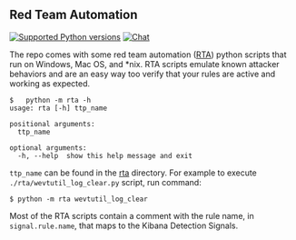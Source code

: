## Red Team Automation

[![Supported Python versions](https://img.shields.io/badge/python-3.7+-yellow.svg)](https://www.python.org/downloads/)
[![Chat](https://img.shields.io/badge/chat-%23security--detection--rules-blueviolet)](https://ela.st/slack)

The repo comes with some red team automation ([RTA](./)) python scripts that run on Windows, Mac OS, and \*nix. 
RTA scripts emulate known attacker behaviors and are an easy way too verify that your rules are active and working as expected.

```console
$   python -m rta -h
usage: rta [-h] ttp_name

positional arguments:
  ttp_name

optional arguments:
  -h, --help  show this help message and exit
```
`ttp_name` can be found in the [rta](.) directory. For example to execute `./rta/wevtutil_log_clear.py` script, run command:

```console
$ python -m rta wevtutil_log_clear
```

Most of the RTA scripts contain a comment with the rule name, in `signal.rule.name`, that maps to the Kibana Detection Signals.
